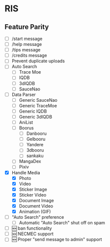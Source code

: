# RIS

## Feature Parity

- [ ] /start message
- [ ] /help message
- [ ] /tips message
- [ ] /credits message
- [ ] Prevent duplicate uploads
- [ ] Auto Search
  - [ ] Trace Moe
  - [ ] IQDB
  - [ ] 3dIQDB
  - [ ] SauceNao
- [ ] Data Parser
  - [ ] Generic SauceNao
  - [ ] Generic TraceMoe
  - [ ] Generic IQDB
  - [ ] Generic 3dIQDB
  - [ ] AniList
  - [ ] Boorus
    - [ ] Danbooru
    - [ ] Gelbooru
    - [ ] Yandere
    - [ ] 3dbooru
    - [ ] sankaku
  - [ ] MangaDex
  - [ ] Pixiv
- [x] Handle Media
  - [x] Photo
  - [x] Video
  - [x] Sticker Image
  - [x] Sticker Video
  - [x] Document Image
  - [x] Document Video
  - [x] Animation (GIF)
- [ ] "Auto Search" preference
  - [ ] Automatic "Auto Search" shut off on spam
- [ ] 🆕 ban functionality
- [ ] 🆕 NECMEC support
- [ ] 🆕 Proper "send message to admin" support
